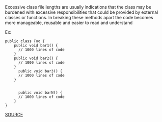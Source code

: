 Excessive class file lengths are usually indications that the class may be burdened with excessive responsibilities that could be provided by external classes or functions.
In breaking these methods apart the code becomes more manageable, reusable and easier to read and understand

Ex:

    public class Foo {
        public void bar1() {
          // 1000 lines of code
        }
        public void bar2() {
          // 1000 lines of code
        }
          public void bar3() {
          // 1000 lines of code
        }


          public void barN() {
          // 1000 lines of code
        }
    }

[SOURCE](http://pmd.sourceforge.net/pmd-5.3.2/pmd-java/rules/java/codesize.html#ExcessiveClassLength)
